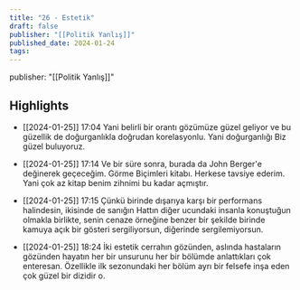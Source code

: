 ```yaml
---
title: "26 - Estetik"
draft: false
publisher: "[[Politik Yanlış]]"
published_date: 2024-01-24
tags:
---
```

publisher: "[[Politik Yanlış]]"


## Highlights
* [[2024-01-25]] 17:04  Yani belirli bir orantı gözümüze güzel geliyor ve bu güzellik de doğurganlıkla doğrudan korelasyonlu. Yani doğurganlığı Biz güzel buluyoruz.

* [[2024-01-25]] 17:14  Ve bir süre sonra, burada da John Berger'e değinerek geçeceğim. Görme Biçimleri kitabı. Herkese tavsiye ederim. Yani çok az kitap benim zihnimi bu kadar açmıştır.

* [[2024-01-25]] 17:15  Çünkü birinde dışarıya karşı bir performans halindesin, ikisinde de sanığın Hattın diğer ucundaki insanla konuştuğun olmakla birlikte, senin cenaze örneğine benzer bir şekilde birinde kamuya açık bir gösteri sergiliyorsun, diğerinde sergilemiyorsun.

* [[2024-01-25]] 18:24  İki estetik cerrahın gözünden, aslında hastaların gözünden hayatın her bir unsurunu her bir bölümde anlattıkları çok enteresan. Özellikle ilk sezonundaki her bölüm ayrı bir felsefe inşa eden çok güzel bir dizidir o.

